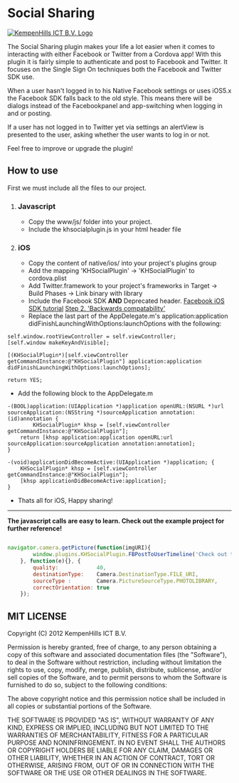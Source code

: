 # Social Sharing

<a href="http://www.kempenhills.nl">![KempenHills ICT B.V. Logo](http://en.gravatar.com/userimage/41641793/5ecd217ad2bec9299b198ff39a95b463.png?size=200)</a>

The Social Sharing plugin makes your life a lot easier when it comes to interacting with either Facebook or Twitter from a Cordova app!
With this plugin it is fairly simple to authenticate and post to Facebook and Twitter. It focuses on the Single Sign On techniques both the Facebook and Twitter SDK use. 

When a user hasn't logged in to his Native Facebook settings or uses iOS5.x the Facebook SDK falls back to the old style. This means there will be dialogs instead of the Facebookpanel and app-switching when logging in and or posting.

If a user has not logged in to Twitter yet via settings an alertView is presented to the user, asking whether the user wants to log in or not.

Feel free to improve or upgrade the plugin!

## How to use
First we must include all the files to our project.

1. ### Javascript
	* Copy the www/js/ folder into your project.
	* Include the khsocialplugin.js in your html header file

2. ### iOS
	* Copy the content of native/ios/ into your project's plugins group
	* Add the mapping 'KHSocialPlugin' -> 'KHSocialPlugin' to cordova.plist
    * Add Twitter.framework to your project's frameworks in Target -> Build Phases -> Link binary with library
	* Include the Facebook SDK **AND** Deprecated header. <a href="https://developers.facebook.com/docs/getting-started/facebook-sdk-for-ios/3.1/">Facebook iOS SDK tutorial</a> <a href="https://developers.facebook.com/docs/howtos/feed-dialog-using-ios-sdk/">Step 2. 'Backwards compatability'</a><br />
	* Replace the last part of the AppDelegate.m's application:application didFinishLaunchingWithOptions:launchOptions with the following:
    
```objc
self.window.rootViewController = self.viewController;
[self.window makeKeyAndVisible];

[(KHSocialPlugin*)[self.viewController getCommandInstance:@"KHSocialPlugin"] application:application didFinishLaunchingWithOptions:launchOptions];

return YES;
```
 
* Add the following block to the AppDelegate.m
    

```objc
-(BOOL)application:(UIApplication *)application openURL:(NSURL *)url sourceApplication:(NSString *)sourceApplication annotation:(id)annotation {
        KHSocialPlugin* khsp = [self.viewController getCommandInstance:@"KHSocialPlugin"];
    return [khsp application:application openURL:url sourceApplication:sourceApplication annotation:annotation];
}

-(void)applicationDidBecomeActive:(UIApplication *)application; {
    KHSocialPlugin* khsp = [self.viewController getCommandInstance:@"KHSocialPlugin"];
    [khsp applicationDidBecomeActive:application];
}
```

* Thats all for iOS, Happy sharing!

______________________________

**The javascript calls are easy to learn. Check out the example project for further reference!**

```javascript

navigator.camera.getPicture(function(imgURI){
        window.plugins.KHSocialPlugin.FBPostToUserTimeline('Check out the brand new KempenHills ICT B.V. Social Plugin! Using local images!', imgURI,'https://github.com/Kempenhills/SocialPlugin');
    }, function(e){}, {
        quality:            40,
        destinationType:    Camera.DestinationType.FILE_URI,
        sourceType :        Camera.PictureSourceType.PHOTOLIBRARY,
        correctOrientation: true
    });

```

## MIT LICENSE

Copyright (C) 2012 KempenHills ICT B.V.

Permission is hereby granted, free of charge, to any person obtaining a copy of this software and associated documentation files (the "Software"), to deal in the Software without restriction, including without limitation the rights to use, copy, modify, merge, publish, distribute, sublicense, and/or sell copies of the Software, and to permit persons to whom the Software is furnished to do so, subject to the following conditions:

The above copyright notice and this permission notice shall be included in all copies or substantial portions of the Software.

THE SOFTWARE IS PROVIDED "AS IS", WITHOUT WARRANTY OF ANY KIND, EXPRESS OR IMPLIED, INCLUDING BUT NOT LIMITED TO THE WARRANTIES OF MERCHANTABILITY, FITNESS FOR A PARTICULAR PURPOSE AND NONINFRINGEMENT. IN NO EVENT SHALL THE AUTHORS OR COPYRIGHT HOLDERS BE LIABLE FOR ANY CLAIM, DAMAGES OR OTHER LIABILITY, WHETHER IN AN ACTION OF CONTRACT, TORT OR OTHERWISE, ARISING FROM, OUT OF OR IN CONNECTION WITH THE SOFTWARE OR THE USE OR OTHER DEALINGS IN THE SOFTWARE.